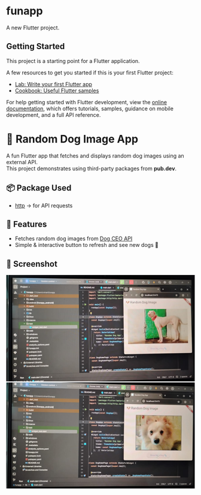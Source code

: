 # funapp

A new Flutter project.

## Getting Started

This project is a starting point for a Flutter application.

A few resources to get you started if this is your first Flutter project:

- [Lab: Write your first Flutter app](https://docs.flutter.dev/get-started/codelab)
- [Cookbook: Useful Flutter samples](https://docs.flutter.dev/cookbook)

For help getting started with Flutter development, view the
[online documentation](https://docs.flutter.dev/), which offers tutorials,
samples, guidance on mobile development, and a full API reference.


# 🐶 Random Dog Image App

A fun Flutter app that fetches and displays random dog images using an external API.  
This project demonstrates using third-party packages from **pub.dev**.

## 📦 Package Used
- [http](https://pub.dev/packages/http) → for API requests

## 🚀 Features
- Fetches random dog images from [Dog CEO API](https://dog.ceo/api/breeds/image/random)
- Simple & interactive button to refresh and see new dogs 🐾

## 📸 Screenshot

![App Screenshot](images/screenshot1.jpeg)
![App Screenshot](images/screenshot2.jpeg)



